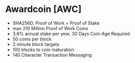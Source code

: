 # Awardcoin [AWC] #


- SHA256D, Proof of Work + Proof of Stake
- max 210 Million Proof of Work Coins
- 3.8% annual stake per year, 30 Days Coin-Age Required
- 50 coins per block
- 2 minute block targets
- 100 blocks to coin maturation
- 140 Character Transaction Messaging


